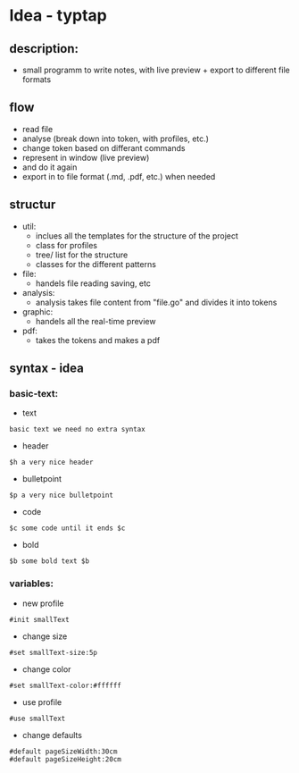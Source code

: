 # Idea - typtap

## description:
* small programm to write notes, with live preview + export to different file formats

## flow 
* read file
* analyse (break down into token, with profiles, etc.)
* change token based on differant commands
* represent in window (live preview)
* and do it again
* export in to file format (.md, .pdf, etc.) when needed

## structur
* util:
  * inclues all the templates for the structure of the project
  * class for profiles
  * tree/ list for the structure
  * classes for the different patterns
* file:
  * handels file reading saving, etc
* analysis:
  * analysis takes file content from "file.go" and divides it into tokens
* graphic:
  * handels all the real-time preview
* pdf:
  * takes the tokens and makes a pdf

## syntax - idea
### basic-text:
* text
```
basic text we need no extra syntax
```
* header
```
$h a very nice header
```
* bulletpoint
```
$p a very nice bulletpoint
```
* code
```
$c some code until it ends $c
```
* bold
```
$b some bold text $b
```
### variables:
* new profile
```
#init smallText
```
* change size
```
#set smallText-size:5p
```
* change color
```
#set smallText-color:#ffffff
```
* use profile
```
#use smallText
```
* change defaults
```
#default pageSizeWidth:30cm
#default pageSizeHeight:20cm
```